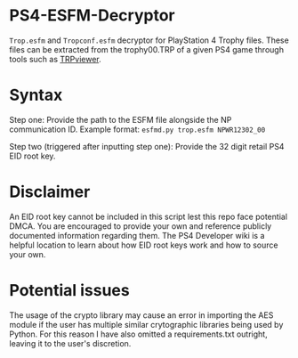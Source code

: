 # PS4-ESFM-Decryptor
`Trop.esfm` and `Tropconf.esfm` decryptor for PlayStation 4 Trophy files. 
These files can be extracted from the trophy00.TRP of a given PS4 game through tools such as [TRPviewer](https://web.archive.org/web/20220921172135/https://sites.google.com/site/theleecherman/trpviewer). 

# Syntax
Step one: 
Provide the path to the ESFM file alongside the NP communication ID.
Example format: `esfmd.py trop.esfm NPWR12302_00`

Step two (triggered after inputting step one):
Provide the 32 digit retail PS4 EID root key.

# Disclaimer
An EID root key cannot be included in this script lest this repo face potential DMCA.
You are encouraged to provide your own and reference publicly documented information regarding them.
The PS4 Developer wiki is a helpful location to learn about how EID root keys work and how to source your own.

# Potential issues
The usage of the crypto library may cause an error in importing the AES module if the user has multiple similar crytographic libraries being used by Python.
For this reason I have also omitted a requirements.txt outright, leaving it to the user's discretion.
